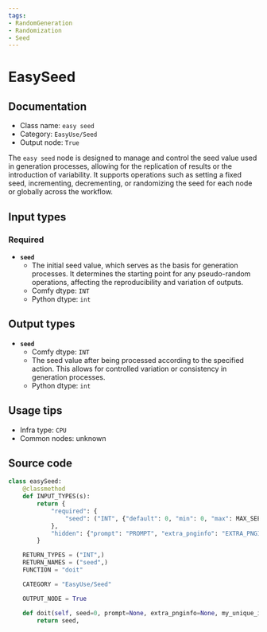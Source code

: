 ```yaml
---
tags:
- RandomGeneration
- Randomization
- Seed
---
```


# EasySeed
## Documentation
- Class name: `easy seed`
- Category: `EasyUse/Seed`
- Output node: `True`

The `easy seed` node is designed to manage and control the seed value used in generation processes, allowing for the replication of results or the introduction of variability. It supports operations such as setting a fixed seed, incrementing, decrementing, or randomizing the seed for each node or globally across the workflow.
## Input types
### Required
- **`seed`**
    - The initial seed value, which serves as the basis for generation processes. It determines the starting point for any pseudo-random operations, affecting the reproducibility and variation of outputs.
    - Comfy dtype: `INT`
    - Python dtype: `int`
## Output types
- **`seed`**
    - Comfy dtype: `INT`
    - The seed value after being processed according to the specified action. This allows for controlled variation or consistency in generation processes.
    - Python dtype: `int`
## Usage tips
- Infra type: `CPU`
- Common nodes: unknown


## Source code
```python
class easySeed:
    @classmethod
    def INPUT_TYPES(s):
        return {
            "required": {
                "seed": ("INT", {"default": 0, "min": 0, "max": MAX_SEED_NUM}),
            },
            "hidden": {"prompt": "PROMPT", "extra_pnginfo": "EXTRA_PNGINFO", "my_unique_id": "UNIQUE_ID"},
        }

    RETURN_TYPES = ("INT",)
    RETURN_NAMES = ("seed",)
    FUNCTION = "doit"

    CATEGORY = "EasyUse/Seed"

    OUTPUT_NODE = True

    def doit(self, seed=0, prompt=None, extra_pnginfo=None, my_unique_id=None):
        return seed,

```
